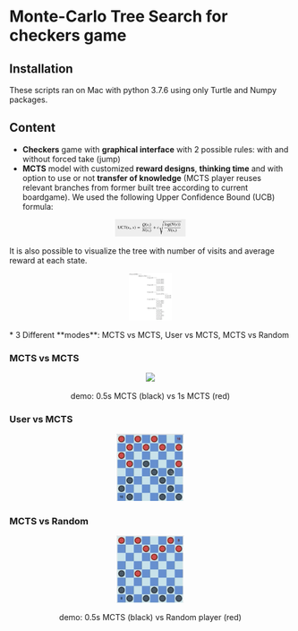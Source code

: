 # Monte-Carlo Tree Search for checkers game

## Installation

These scripts ran on Mac with python 3.7.6 using only Turtle and Numpy packages.

## Content

  * **Checkers** game with **graphical interface** with 2 possible rules: with and without forced take (jump)
  * **MCTS** model with customized **reward designs**, **thinking time** and with option to use or not **transfer of knowledge** (MCTS player reuses relevant branches from former built tree according to current boardgame). We used the following Upper Confidence Bound (UCB) formula:
<p align="center"> <img src="img/ucb.png" width="25%"></p> It is also possible to visualize the tree with number of visits and average reward at each state.<p align="center"> <img src="img/tree_reward.png" width="15%"></p>
  * 3 Different **modes**: MCTS vs MCTS, User vs MCTS, MCTS vs Random
  
### MCTS vs MCTS

<p align="center">
  <img src="img/mcts_v_mcts.gif" width="24%">
</p>
<p align="center">
  demo: 0.5s MCTS (black) vs 1s MCTS (red)
</p>

### User vs MCTS

<p align="center">
  <img src="img/user_v_mcts.gif" width="24%">
</p>

### MCTS vs Random

<p align="center">
  <img src="img/mcts_v_random.gif" width="24%">
</p>
<p align="center">
  demo: 0.5s MCTS (black) vs Random player (red)
</p>
